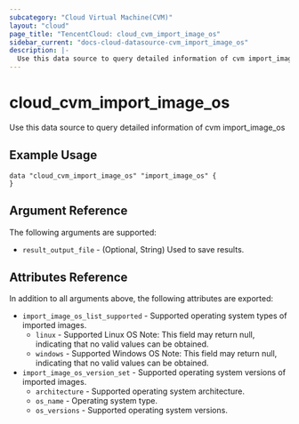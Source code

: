 ```yaml
---
subcategory: "Cloud Virtual Machine(CVM)"
layout: "cloud"
page_title: "TencentCloud: cloud_cvm_import_image_os"
sidebar_current: "docs-cloud-datasource-cvm_import_image_os"
description: |-
  Use this data source to query detailed information of cvm import_image_os
---
```


# cloud_cvm_import_image_os

Use this data source to query detailed information of cvm import_image_os

## Example Usage

```hcl
data "cloud_cvm_import_image_os" "import_image_os" {
}
```

## Argument Reference

The following arguments are supported:

* `result_output_file` - (Optional, String) Used to save results.

## Attributes Reference

In addition to all arguments above, the following attributes are exported:

* `import_image_os_list_supported` - Supported operating system types of imported images.
  * `linux` - Supported Linux OS Note: This field may return null, indicating that no valid values can be obtained.
  * `windows` - Supported Windows OS Note: This field may return null, indicating that no valid values can be obtained.
* `import_image_os_version_set` - Supported operating system versions of imported images.
  * `architecture` - Supported operating system architecture.
  * `os_name` - Operating system type.
  * `os_versions` - Supported operating system versions.


